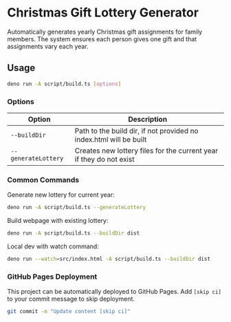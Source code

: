 # Christmas Gift Lottery Generator

Automatically generates yearly Christmas gift assignments for family members.
The system ensures each person gives one gift and that assignments vary each
year.

## Usage

```bash
deno run -A script/build.ts [options]
```

### Options

| Option              | Description                                                         |
| ------------------- | ------------------------------------------------------------------- |
| `--buildDir`        | Path to the build dir, if not provided no index.html will be built  |
| `--generateLottery` | Creates new lottery files for the current year if they do not exist |

### Common Commands

Generate new lottery for current year:

```bash
deno run -A script/build.ts --generateLottery
```

Build webpage with existing lottery:

```bash
deno run -A script/build.ts --buildDir dist
```

Local dev with watch command:

```sh
deno run --watch=src/index.html -A script/build.ts --buildDir dist
```

### GitHub Pages Deployment

This project can be automatically deployed to GitHub Pages. Add `[skip ci]` to
your commit message to skip deployment.

```bash
git commit -m "Update content [skip ci]"
```
